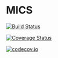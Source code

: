 # MICS

[![Build Status](https://travis-ci.org/craabreu/MICS.jl.svg?branch=master)](https://travis-ci.org/craabreu/MICS.jl)

[![Coverage Status](https://coveralls.io/repos/craabreu/MICS.jl/badge.svg?branch=master&service=github)](https://coveralls.io/github/craabreu/MICS.jl?branch=master)

[![codecov.io](http://codecov.io/github/craabreu/MICS.jl/coverage.svg?branch=master)](http://codecov.io/github/craabreu/MICS.jl?branch=master)
